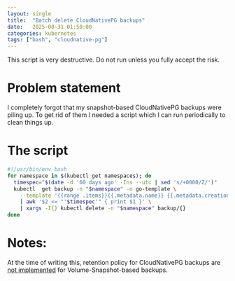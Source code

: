 ```yaml
---
layout: single
title:  "Batch delete CloudNativePG backups"
date:   2025-08-31 01:50:00
categories: kubernetes
tags: ["bash", "cloudnative-pg"]
---
```


This script is very destructive. Do not run unless you fully accept the risk.


# Problem statement

I completely forgot that my snapshot-based CloudNativePG backups were piling up. To get rid of them I needed a script which I can run periodically to clean things up.

# The script

```bash
#!/usr/bin/env bash
for namespace in $(kubectl get namespaces); do
  timespec="$(date -d '60 days ago' -Ins --utc | sed 's/+0000/Z/')"
  kubectl  get backup -n "$namespace" -o go-template \
    --template '{{range .items}}{{.metadata.name}} {{.metadata.creationTimestamp}}{{"\n"}}{{end}}' \
    | awk '$2 <= "'$timespec'" { print $1 }' \
    | xargs -I{} kubectl delete -n "$namespace" backup/{}
done
```

# Notes: 

At the time of writing this, retention policy for CloudNativePG backups are [not implemented][CloudNativePG backups] for Volume-Snapshot-based backups.

[CloudNativePG backups]: https://cloudnative-pg.io/documentation/current/backup/
